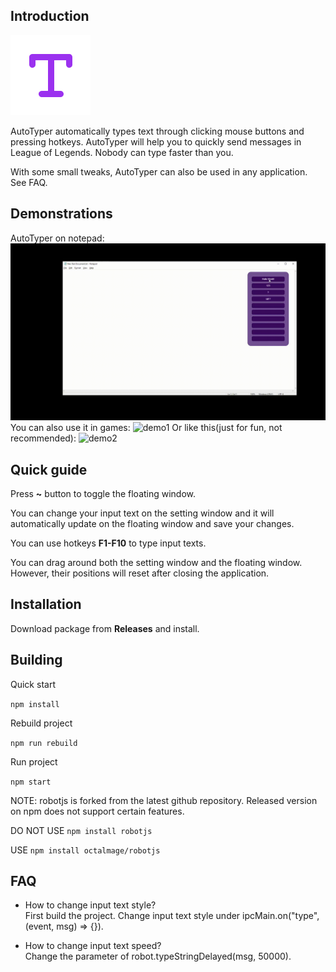 ## Introduction
![icon](https://github.com/dave2929/AutoTyper/blob/master/icon/favicon.png)

AutoTyper automatically types text through clicking mouse buttons and pressing hotkeys. AutoTyper will help you to quickly send messages in League of Legends. Nobody can type faster than you.

With some small tweaks, AutoTyper can also be used in any application. See FAQ.

## Demonstrations

AutoTyper on notepad:
![demo3](https://github.com/dave2929/AutoTyper/blob/master/demo/demo3.gif)
You can also use it in games:
![demo1](https://github.com/dave2929/AutoTyper/blob/master/demo/demo1.gif)
Or like this(just for fun, not recommended):
![demo2](https://github.com/dave2929/AutoTyper/blob/master/demo/demo2.gif)

## Quick guide

Press **~** button to toggle the floating window.

You can change your input text on the setting window and it will automatically update on the floating window and save your changes.

You can use hotkeys **F1-F10** to type input texts.

You can drag around both the setting window and the floating window. However, their positions will reset after closing the application.

## Installation
Download package from **Releases** and install.

## Building
Quick start  

```npm install```  

Rebuild project  

```npm run rebuild```  

Run project  

```npm start```   

NOTE: robotjs is forked from the latest github repository. Released version on npm does not support certain features.

DO NOT USE ```npm install robotjs```  

USE ```npm install octalmage/robotjs```

## FAQ
* How to change input text style?  
First build the project. Change input text style under ipcMain.on("type", (event, msg) => {}).

* How to change input text speed?  
Change the parameter of robot.typeStringDelayed(msg, 50000).
